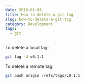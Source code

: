 ```yaml
---
date: 2018-01-03
title: How to delete a git tag
slug: how-to-delete-a-git-tag
category: Development
tags:
  - git
---
```


To delete a local tag:

```bash
git tag -d v0.1.1
```

To delete a remote tag:

```bash
git push origin :refs/tags/v0.1.1
```
